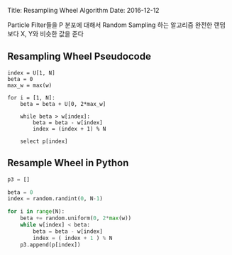 Title: Resampling Wheel Algorithm 
Date: 2016-12-12

Particle Filter들을 P 분포에 대해서 Random Sampling 하는 알고리즘
완전한 랜덤보다 X, Y와 비슷한 값을 준다

## Resampling Wheel Pseudocode
```
index = U[1, N]
beta = 0
max_w = max(w)

for i = [1, N]:
    beta = beta + U[0, 2*max_w]

    while beta > w[index]:
        beta = beta - w[index]
        index = (index + 1) % N

    select p[index]
```


## Resample Wheel in Python
```python
p3 = []

beta = 0
index = random.randint(0, N-1)

for i in range(N):
    beta += random.uniform(0, 2*max(w))
    while w[index] < beta:
        beta = beta - w[index]
        index = ( index + 1 ) % N
    p3.append(p[index])

```
